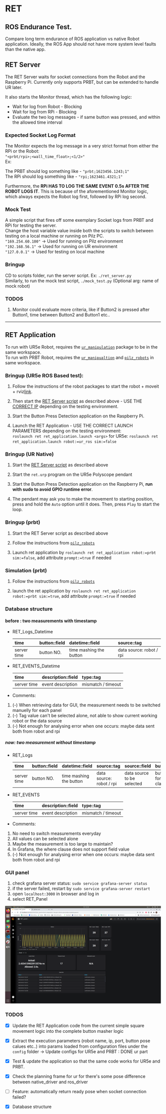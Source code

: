 # RET
## ROS Endurance Test.

Compare long term endurance of ROS application vs native Robot application. Ideally, the ROS App should not have more system level faults than the native app.

## RET Server
The RET Server waits for socket connections from the Robot and the Raspberry Pi. Currently only supports PRBT, but can be extended to handle UR later.

It also starts the Monitor thread, which has the following logic:   
* Wait for log from Robot - Blocking
* Wait for log from RPi - Blocking
* Evaluate the two log messages - if same button was pressed, and within the allowed time interval

### Expected Socket Log Format
The Monitor expects the log message in a very strict format from either the RPi or the Robot:   
`"<prbt/rpi>;<wall_time_float>;<1/2>"`   
Ex: 

The PRBT should log something like - `"prbt;1623456.1243;1"`   
The RPi should log something like - `"rpi;1623461.4321;1"`   

Furthermore, the **RPi HAS TO LOG THE SAME EVENT 0.5s AFTER THE ROBOT LOGS IT**. This is because of the aforementioned Monitor logic, which always expects the Robot log first, followed by RPi log second.

### Mock Test
A simple script that fires off some exemplary Socket logs from PRBT and RPi for testing the server.   
Change the host variable value inside both the scripts to switch between testing on a local machine or running on Pilz PC.   
`"169.254.60.100"` -> Used for running on Pilz environment     
`"192.168.56.1"` -> Used for running on UR environment     
`"127.0.0.1"` -> Used for testing on local machine   

### Bringup
CD to scripts folder, run the server script. Ex: `./ret_server.py`   
Similarly, to run the mock test script, `./mock_test.py`  (Optional arg: name of mock robot)


### TODOS
1. Monitor could evaluate more criteria, like if Button2 is pressed after Button1, time between Button2 and Button1 etc..

---

## RET Application

To run with UR5e Robot, requires the [`ur_manipulation`](https://github.com/ipa-kut/ur_manipulation) package to be in the same workspace.   
To run with PRBT Robot, requires the [`ur_manipualtion`](https://github.com/ipa-kut/ur_manipulation) and [`pilz_robots`](https://github.com/PilzDE/pilz_robots) in same workspace.

### Bringup (UR5e ROS Based test):

1. Follow the instructions of the robot packages to start the robot + moveit + rviz[link](https://github.com/ipa-kut/ur_manipulation#ur5e-real-robot).

2. Then start the [RET Server script](https://github.com/ipa-kut/ret#bringup) as described above - USE THE [CORRECT IP](https://github.com/ipa-kut/ret#mock-test) depending on the testing environment.

3. Start the Button Press Detection application on the Raspberry Pi.

4. Launch the RET Application - USE THE CORRECT LAUNCH PARAMETERS depending on the testing environment:   
`roslaunch ret ret_application.launch <args>`
for UR5e:
`roslaunch ret ret_application.launch robot:=ur_ros sim:=false`

### Bringup (UR Native)

1. Start the [RET Server script](https://github.com/ipa-kut/ret#bringup) as described above

2. Start the `ret.urp` program on the UR5e Polyscope pendant

3. Start the Button Press Detection application on the Raspberry Pi, **run with sudo to avoid GPIO runtime error**.

4. The pendant may ask you to make the movement to starting position, press and hold the `Auto` option until it does. Then, press `Play` to start the loop.

### Bringup (prbt)
1. Start the RET Server script as described above

2. Follow the instructions from [`pilz_robots`](https://github.com/IPA-KUT-CL/pilz_robots_ret#on-robot)

3. Launch ret application by `roslaunch ret ret_application robot:=prbt sim:=false`, add attribute `prompt:=true` if needed

### Simulation (prbt)
1. Follow the instructions from [`pilz_robots`](https://github.com/IPA-KUT-CL/pilz_robots_ret#simulation)
   
2. launch the ret application by `roslaunch ret ret_application robot:=prbt sim:=true`, add attribute `prompt:=true` if needed

### Database structure

#### before : two measurements with timestamp
- RET_Logs_Datetime

    | time | button::field | datetime::field | source::tag |
    | ---- | ---- | ---- | ---- |
    | server time | button NO. | time mashing the button | data source: robot / rpi |

- RET_EVENTS_Datetime

    |time|description::field|type::tag|
    |----|----|----|
    |server time|event description|mismatch / timeout|

- Comments:
 1. (-) When retrieving data for GUI, the measurement needs to be switched manuelly for each panel
 2. (-) Tag value can't be selected alone, not able to show current working robot or the data source
 3. (-) Not enough for analysing error when one occurs: maybe data sent both from robot and rpi

##### now: two measurement without timestamp
- RET_Logs

    |time|button::field|datetime::field|source::tag|source::field|button::tag|
    |----|----|----|----|----|----|
    |server time|button NO.|time mashing the button|data source: robot / rpi|data source to be selected|button NO. for where clause|

- RET_EVENTS
  
    |time|description::field|type::tag|
    |----|----|----|
    |server time|event description|mismatch / timeout|

- Comments:
 1. No need to switch measurements everyday
 2. All values can be selected alone
 3. Maybe the measurement is too large to maintain?
 4. In Grafana, the where clause does not support field value
 5. (-) Not enough for analysing error when one occurs: maybe data sent both from robot and rpi 

### GUI panel
1. check grafana server status: `sudo service grafana-server status`
2. if the server failed, restart by `sudo service grafana-server restart`
3. open `localhost:3000` in browser and log in
4. select RET_Panel

![RET_Panel](./media/Screenshot%20from%202022-04-06%2015-22-48.png)

### TODOS

- [x] Update the RET Application code from the current simple square movement logic into the complete button masher logic
- [x] Extract the execution parameters (robot name, ip, port, button pose calues etc..) into params loaded from configuration files under the `config` folder -> Update configs for UR5e and PRBT : DONE ur part
- [x] Test & update the application so that the same code works for UR5e and PRBT.
- [x] Check the planning frame for ur for there's some pose difference between native_driver and ros_driver
- [ ] Feature: automatically return ready pose when socket connection failed?
- [x] Database structure

